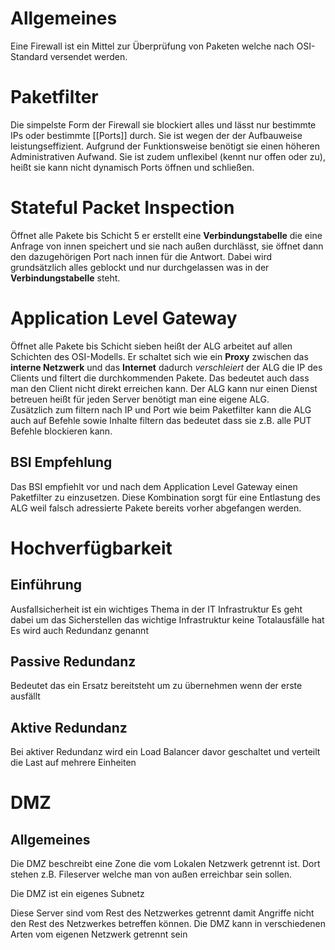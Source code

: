 # Allgemeines
Eine Firewall ist ein Mittel zur Überprüfung von Paketen welche nach OSI-Standard versendet werden.

# Paketfilter
Die simpelste Form der Firewall sie blockiert alles und lässt nur bestimmte IPs oder bestimmte [[Ports]] durch. Sie ist wegen der der Aufbauweise leistungseffizient. Aufgrund der Funktionsweise benötigt sie einen höheren Administrativen Aufwand. Sie ist zudem unflexibel (kennt nur offen oder zu), heißt sie kann nicht dynamisch Ports öffnen und schließen.
# Stateful Packet Inspection
Öffnet alle Pakete bis Schicht 5 er erstellt eine **Verbindungstabelle** die eine Anfrage von innen speichert und sie nach außen durchlässt, sie öffnet dann den dazugehörigen Port nach innen für die Antwort.
Dabei wird grundsätzlich alles geblockt und nur durchgelassen was in der
**Verbindungstabelle** steht. 
# Application Level Gateway
Öffnet alle Pakete bis Schicht sieben heißt der ALG arbeitet auf allen Schichten des OSI-Modells.
Er schaltet sich wie ein **Proxy** zwischen das **interne Netzwerk** und das **Internet** dadurch _verschleiert_ der ALG die IP des Clients und filtert die durchkommenden Pakete. Das bedeutet auch dass man den Client nicht direkt erreichen kann. 
Der ALG kann nur einen Dienst betreuen heißt für jeden Server benötigt man eine eigene ALG.    
Zusätzlich zum filtern nach IP und Port wie beim Paketfilter kann die ALG auch auf Befehle sowie Inhalte filtern das bedeutet dass sie z.B. alle PUT Befehle blockieren kann.  
## BSI Empfehlung
Das BSI empfiehlt vor und nach dem Application Level Gateway einen Paketfilter zu einzusetzen. 
Diese Kombination sorgt für eine Entlastung des ALG weil falsch adressierte Pakete bereits vorher abgefangen werden.  
# Hochverfügbarkeit
## Einführung
Ausfallsicherheit ist ein wichtiges Thema in der IT Infrastruktur
Es geht dabei um das Sicherstellen das wichtige Infrastruktur keine Totalausfälle hat
Es wird auch Redundanz genannt
## Passive Redundanz
Bedeutet das ein Ersatz bereitsteht um zu übernehmen wenn der erste ausfällt
## Aktive Redundanz
Bei aktiver Redundanz wird ein Load Balancer davor geschaltet und verteilt die Last auf mehrere Einheiten
# DMZ

## Allgemeines
Die DMZ beschreibt eine Zone die vom Lokalen Netzwerk getrennt ist. Dort stehen z.B. Fileserver welche man von außen erreichbar sein sollen.

Die DMZ ist ein eigenes Subnetz

Diese Server sind vom Rest des Netzwerkes getrennt damit Angriffe nicht den Rest des Netzwerkes betreffen können.
Die DMZ kann in verschiedenen Arten vom eigenen Netzwerk getrennt sein